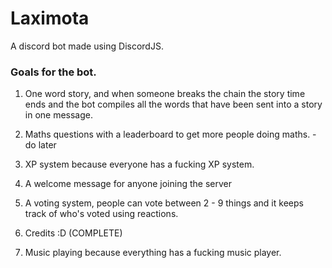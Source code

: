 # Laximota
A discord bot made using DiscordJS.

### Goals for the bot.

1) One word story, and when someone breaks the chain the story time ends and the bot compiles all the words that have been sent into a story in one message.

2) Maths questions with a leaderboard to get more people doing maths. - do later

3) XP system because everyone has a fucking XP system.

4) A welcome message for anyone joining the server

5) A voting system, people can vote between 2 - 9 things and it keeps track of who's voted using reactions.

6) Credits :D (COMPLETE)

7) Music playing because everything has a fucking music player.



